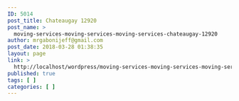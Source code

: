 ```yaml
---
ID: 5014
post_title: Chateaugay 12920
post_name: >
  moving-services-moving-services-moving-services-chateaugay-12920
author: mrgabonijeff@gmail.com
post_date: 2018-03-28 01:38:35
layout: page
link: >
  http://localhost/wordpress/moving-services-moving-services-moving-services-chateaugay-12920/
published: true
tags: [ ]
categories: [ ]
---
```

